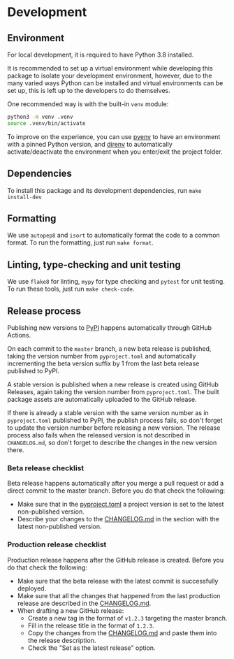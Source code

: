 # Development

## Environment

For local development, it is required to have Python 3.8 installed.

It is recommended to set up a virtual environment while developing this package to isolate your development environment,
however, due to the many varied ways Python can be installed and virtual environments can be set up,
this is left up to the developers to do themselves.

One recommended way is with the built-in `venv` module:

```bash
python3 -m venv .venv
source .venv/bin/activate
```

To improve on the experience, you can use [pyenv](https://github.com/pyenv/pyenv) to have an environment with a pinned Python version,
and [direnv](https://github.com/direnv/direnv) to automatically activate/deactivate the environment when you enter/exit the project folder.

## Dependencies

To install this package and its development dependencies, run `make install-dev`

## Formatting

We use `autopep8` and `isort` to automatically format the code to a common format. To run the formatting, just run `make format`.

## Linting, type-checking and unit testing

We use `flake8` for linting, `mypy` for type checking and `pytest` for unit testing. To run these tools, just run `make check-code`.

## Release process

Publishing new versions to [PyPI](https://pypi.org/project/apify-shared) happens automatically through GitHub Actions.

On each commit to the `master` branch, a new beta release is published, taking the version number from `pyproject.toml`
and automatically incrementing the beta version suffix by 1 from the last beta release published to PyPI.

A stable version is published when a new release is created using GitHub Releases, again taking the version number from `pyproject.toml`.
The built package assets are automatically uploaded to the GitHub release.

If there is already a stable version with the same version number as in `pyproject.toml` published to PyPI, the publish process fails,
so don't forget to update the version number before releasing a new version.
The release process also fails when the released version is not described in `CHANGELOG.md`,
so don't forget to describe the changes in the new version there.

### Beta release checklist

Beta release happens automatically after you merge a pull request or add a direct commit to the master branch. Before you do that check the following:

- Make sure that in the [pyproject.toml](https://github.com/apify/apify-sdk-python/blob/master/pyproject.toml) a project version is set to the latest non-published version.
- Describe your changes to the [CHANGELOG.md](https://github.com/apify/apify-sdk-python/blob/master/CHANGELOG.md) in the section with the latest non-published version.

### Production release checklist

Production release happens after the GitHub release is created. Before you do that check the following:

- Make sure that the beta release with the latest commit is successfully deployed.
- Make sure that all the changes that happened from the last production release are described in the [CHANGELOG.md](https://github.com/apify/apify-sdk-python/blob/master/CHANGELOG.md).
- When drafting a new GitHub release:
    - Create a new tag in the format of `v1.2.3` targeting the master branch.
    - Fill in the release title in the format of `1.2.3`.
    - Copy the changes from the [CHANGELOG.md](https://github.com/apify/apify-sdk-python/blob/master/CHANGELOG.md) and paste them into the release description.
    - Check the "Set as the latest release" option.
